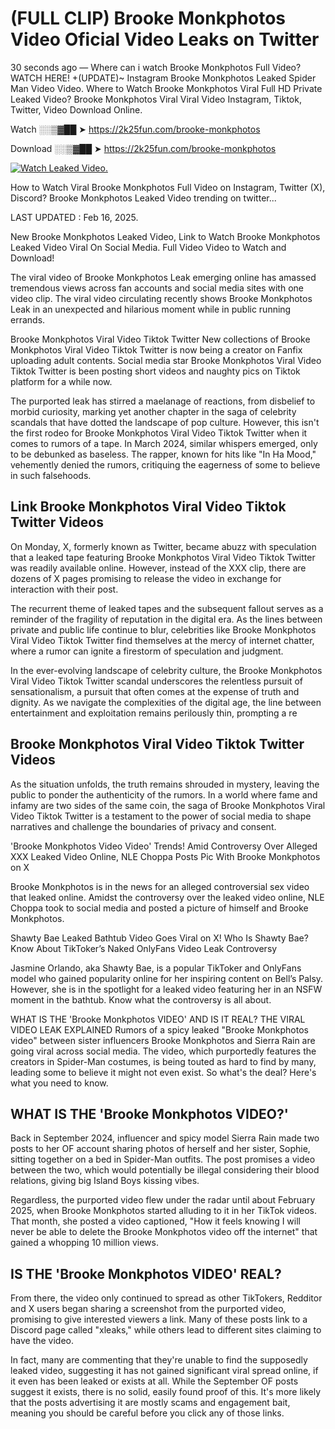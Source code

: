 # (FULL CLIP) Brooke Monkphotos Video Oficial Video Leaks on Twitter

30 seconds ago — Where can i watch Brooke Monkphotos Full Video? WATCH HERE! +(UPDATE)~ Instagram Brooke Monkphotos Leaked Spider Man Video Video. Where to Watch Brooke Monkphotos Viral Full HD Private Leaked Video? Brooke Monkphotos Viral Viral Video Instagram, Tiktok, Twitter, Video Download Online.

Watch ░░▒▓██ ➤ https://2k25fun.com/brooke-monkphotos

Download ░░▒▓██ ➤ https://2k25fun.com/brooke-monkphotos

[![Watch Leaked Video.](https://miro.medium.com/v2/resize:fit:828/format:webp/1*cilzJN44JGOrTw9NJCrNHA.gif "Watch Leaked Video")](https://2k25fun.com/brooke-monkphotos)

How to Watch Viral Brooke Monkphotos Full Video on Instagram, Twitter (X), Discord? Brooke Monkphotos Leaked Video trending on twitter...

LAST UPDATED : Feb 16, 2025.

New Brooke Monkphotos Leaked Video, Link to Watch Brooke Monkphotos Leaked Video Viral On Social Media. Full Video Video to Watch and Download!

The viral video of Brooke Monkphotos Leak emerging online has amassed tremendous views across fan accounts and social media sites with one video clip. The viral video circulating recently shows Brooke Monkphotos Leak in an unexpected and hilarious moment while in public running errands.

Brooke Monkphotos Viral Video Tiktok Twitter New collections of Brooke Monkphotos Viral Video Tiktok Twitter is now being a creator on Fanfix uploading adult contents. Social media star Brooke Monkphotos Viral Video Tiktok Twitter is been posting short videos and naughty pics on Tiktok platform for a while now.

The purported leak has stirred a maelanage of reactions, from disbelief to morbid curiosity, marking yet another chapter in the saga of celebrity scandals that have dotted the landscape of pop culture. However, this isn't the first rodeo for Brooke Monkphotos Viral Video Tiktok Twitter when it comes to rumors of a tape. In March 2024, similar whispers emerged, only to be debunked as baseless. The rapper, known for hits like "In Ha Mood," vehemently denied the rumors, critiquing the eagerness of some to believe in such falsehoods.

## Link Brooke Monkphotos Viral Video Tiktok Twitter Videos

On Monday, X, formerly known as Twitter, became abuzz with speculation that a leaked tape featuring Brooke Monkphotos Viral Video Tiktok Twitter was readily available online. However, instead of the XXX clip, there are dozens of X pages promising to release the video in exchange for interaction with their post.

The recurrent theme of leaked tapes and the subsequent fallout serves as a reminder of the fragility of reputation in the digital era. As the lines between private and public life continue to blur, celebrities like Brooke Monkphotos Viral Video Tiktok Twitter find themselves at the mercy of internet chatter, where a rumor can ignite a firestorm of speculation and judgment.

In the ever-evolving landscape of celebrity culture, the Brooke Monkphotos Viral Video Tiktok Twitter scandal underscores the relentless pursuit of sensationalism, a pursuit that often comes at the expense of truth and dignity. As we navigate the complexities of the digital age, the line between entertainment and exploitation remains perilously thin, prompting a re

##  Brooke Monkphotos Viral Video Tiktok Twitter Videos

As the situation unfolds, the truth remains shrouded in mystery, leaving the public to ponder the authenticity of the rumors. In a world where fame and infamy are two sides of the same coin, the saga of Brooke Monkphotos Viral Video Tiktok Twitter is a testament to the power of social media to shape narratives and challenge the boundaries of privacy and consent.

'Brooke Monkphotos Video Video' Trends! Amid Controversy Over Alleged XXX Leaked Video Online, NLE Choppa Posts Pic With Brooke Monkphotos on X

Brooke Monkphotos is in the news for an alleged controversial sex video that leaked online. Amidst the controversy over the leaked video online, NLE Choppa took to social media and posted a picture of himself and Brooke Monkphotos.

Shawty Bae Leaked Bathtub Video Goes Viral on X! Who Is Shawty Bae? Know About TikToker’s Naked OnlyFans Video Leak Controversy

Jasmine Orlando, aka Shawty Bae, is a popular TikToker and OnlyFans model who gained popularity online for her inspiring content on Bell’s Palsy. However, she is in the spotlight for a leaked video featuring her in an NSFW moment in the bathtub. Know what the controversy is all about.

WHAT IS THE 'Brooke Monkphotos VIDEO' AND IS IT REAL? THE VIRAL VIDEO LEAK EXPLAINED Rumors of a spicy leaked "Brooke Monkphotos video" between sister influencers Brooke Monkphotos and Sierra Rain are going viral across social media. The video, which purportedly features the creators in Spider-Man costumes, is being touted as hard to find by many, leading some to believe it might not even exist. So what's the deal? Here's what you need to know.

## WHAT IS THE 'Brooke Monkphotos VIDEO?'

Back in September 2024, influencer and spicy model Sierra Rain made two posts to her OF account sharing photos of herself and her sister, Sophie, sitting together on a bed in Spider-Man outfits. The post promises a video between the two, which would potentially be illegal considering their blood relations, giving big Island Boys kissing vibes.

Regardless, the purported video flew under the radar until about February 2025, when Brooke Monkphotos started alluding to it in her TikTok videos. That month, she posted a video captioned, "How it feels knowing I will never be able to delete the Brooke Monkphotos video off the internet" that gained a whopping 10 million views.

## IS THE 'Brooke Monkphotos VIDEO' REAL?

From there, the video only continued to spread as other TikTokers, Redditor and X users began sharing a screenshot from the purported video, promising to give interested viewers a link. Many of these posts link to a Discord page called "xleaks," while others lead to different sites claiming to have the video.

In fact, many are commenting that they're unable to find the supposedly leaked video, suggesting it has not gained significant viral spread online, if it even has been leaked or exists at all. While the September OF posts suggest it exists, there is no solid, easily found proof of this. It's more likely that the posts advertising it are mostly scams and engagement bait, meaning you should be careful before you click any of those links.